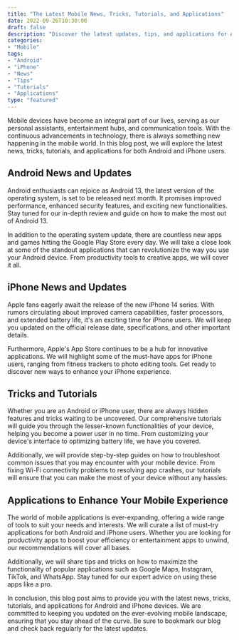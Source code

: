 ```yaml
--- 
title: "The Latest Mobile News, Tricks, Tutorials, and Applications" 
date: 2022-09-26T10:30:00 
draft: false 
description: "Discover the latest updates, tips, and applications for Android and iPhone devices." 
categories: 
- "Mobile" 
tags: 
- "Android" 
- "iPhone" 
- "News" 
- "Tips" 
- "Tutorials" 
- "Applications" 
type: "featured" 
--- 
```


Mobile devices have become an integral part of our lives, serving as our personal assistants, entertainment hubs, and communication tools. With the continuous advancements in technology, there is always something new happening in the mobile world. In this blog post, we will explore the latest news, tricks, tutorials, and applications for both Android and iPhone users.

## Android News and Updates

Android enthusiasts can rejoice as Android 13, the latest version of the operating system, is set to be released next month. It promises improved performance, enhanced security features, and exciting new functionalities. Stay tuned for our in-depth review and guide on how to make the most out of Android 13.

In addition to the operating system update, there are countless new apps and games hitting the Google Play Store every day. We will take a close look at some of the standout applications that can revolutionize the way you use your Android device. From productivity tools to creative apps, we will cover it all.

## iPhone News and Updates

Apple fans eagerly await the release of the new iPhone 14 series. With rumors circulating about improved camera capabilities, faster processors, and extended battery life, it's an exciting time for iPhone users. We will keep you updated on the official release date, specifications, and other important details.

Furthermore, Apple's App Store continues to be a hub for innovative applications. We will highlight some of the must-have apps for iPhone users, ranging from fitness trackers to photo editing tools. Get ready to discover new ways to enhance your iPhone experience.

## Tricks and Tutorials

Whether you are an Android or iPhone user, there are always hidden features and tricks waiting to be uncovered. Our comprehensive tutorials will guide you through the lesser-known functionalities of your device, helping you become a power user in no time. From customizing your device's interface to optimizing battery life, we have you covered.

Additionally, we will provide step-by-step guides on how to troubleshoot common issues that you may encounter with your mobile device. From fixing Wi-Fi connectivity problems to resolving app crashes, our tutorials will ensure that you can make the most of your device without any hassles.

## Applications to Enhance Your Mobile Experience

The world of mobile applications is ever-expanding, offering a wide range of tools to suit your needs and interests. We will curate a list of must-try applications for both Android and iPhone users. Whether you are looking for productivity apps to boost your efficiency or entertainment apps to unwind, our recommendations will cover all bases.

Additionally, we will share tips and tricks on how to maximize the functionality of popular applications such as Google Maps, Instagram, TikTok, and WhatsApp. Stay tuned for our expert advice on using these apps like a pro.

In conclusion, this blog post aims to provide you with the latest news, tricks, tutorials, and applications for Android and iPhone devices. We are committed to keeping you updated on the ever-evolving mobile landscape, ensuring that you stay ahead of the curve. Be sure to bookmark our blog and check back regularly for the latest updates.

